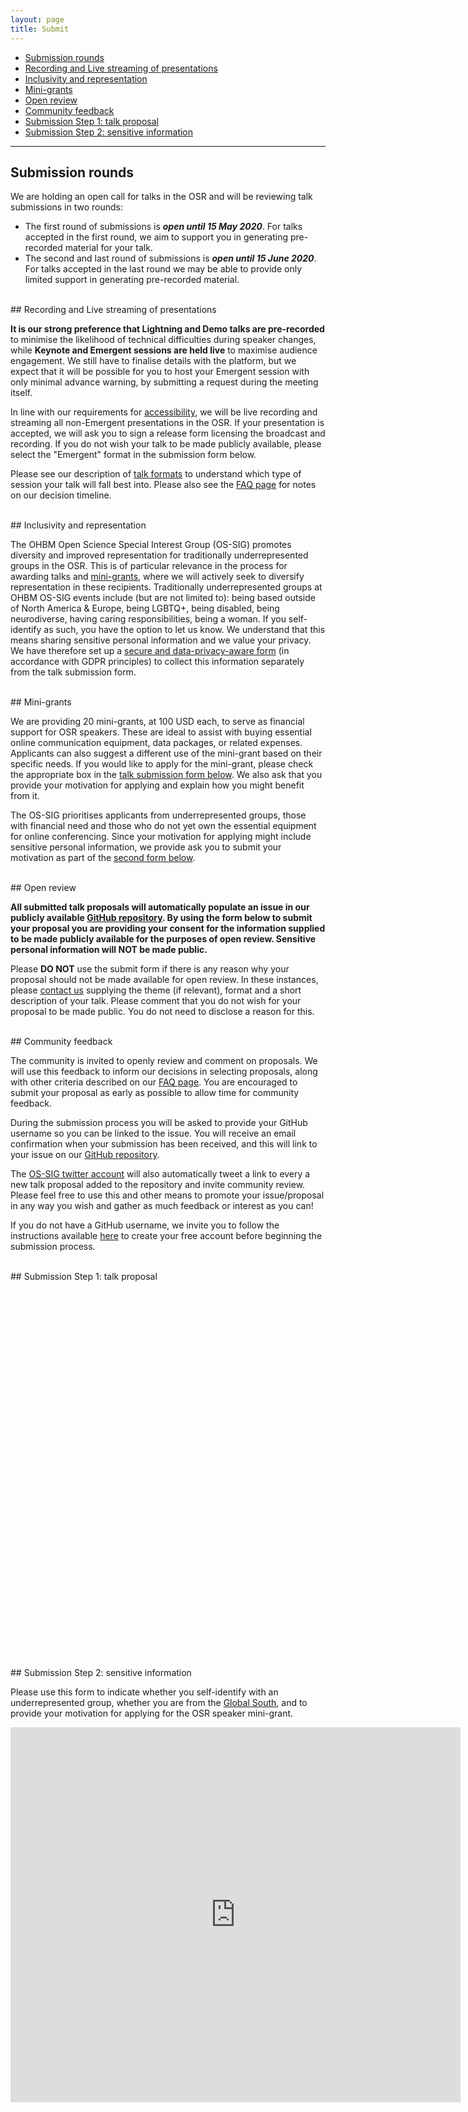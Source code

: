 ```yaml
---
layout: page
title: Submit
---
```


- [Submission rounds](#rounds)
- [Recording and Live streaming of presentations](#recording)
- [Inclusivity and representation](#inclusivity)
- [Mini-grants](#minigrants)
- [Open review](#review)
- [Community feedback](#feedback)
- [Submission Step 1: talk proposal](#tripetto)
- [Submission Step 2: sensitive information](#framasoft)

---

<div id="rounds"></div>

## Submission rounds

We are holding an open call for talks in the OSR and will be reviewing talk submissions in two rounds:

- The first round of submissions is ***open until 15 May 2020***. For talks accepted in the first round, we aim to support you in generating pre-recorded material for your talk.
- The second and last round of submissions is ***open until 15 June 2020***. For talks accepted in the last round we may be able to provide only limited support in generating pre-recorded material.

<div id="recording"></div>
<br>
## Recording and Live streaming of presentations

**It is our strong preference that Lightning and Demo talks are pre-recorded** to minimise the likelihood of technical difficulties during speaker changes,
while **Keynote and Emergent sessions are held live** to maximise audience engagement.
We still have to finalise details with the platform, but we expect that it will be possible for you to host your Emergent session with only minimal advance warning, by submitting a request during the meeting itself.

In line with our requirements for [accessibility](https://ohbm.github.io/osr2020/access/),
we will be live recording and streaming all non-Emergent presentations in the OSR.
If your presentation is accepted, we will ask you to sign a release form licensing the broadcast and recording.
If you do not wish your talk to be made publicly available, please select the "Emergent" format in the submission form below.

Please see our description of [talk formats](https://ohbm.github.io/osr2020/formats/) to understand which type of session your talk will fall best into.
Please also see the [FAQ page](https://ohbm.github.io/osr2020/faq/) for notes on our decision timeline.


<div id="inclusivity"></div>
<br>
## Inclusivity and representation

The OHBM Open Science Special Interest Group (OS-SIG) promotes diversity and improved representation for traditionally underrepresented groups in the OSR.
This is of particular relevance in the process for awarding talks and [mini-grants](#minigrants), where we will actively seek to diversify representation in these recipients.
Traditionally underrepresented groups at OHBM OS-SIG events include (but are not limited to): being based outside of North America & Europe, being LGBTQ+, being disabled, being neurodiverse, having caring responsibilities, being a woman.
If you self-identify as such, you have the option to let us know.
We understand that this means sharing sensitive personal information and we value your privacy.
We have therefore set up a [secure and data-privacy-aware form](#framasoft) (in accordance with GDPR principles) to collect this information separately from the talk submission form.


<div id="minigrants"></div>
<br>
## Mini-grants

We are providing 20 mini-grants, at 100 USD each, to serve as financial support for OSR speakers.
These are ideal to assist with buying essential online communication equipment, data packages, or related expenses.
Applicants can also suggest a different use of the mini-grant based on their specific needs.
If you would like to apply for the mini-grant, please check the appropriate box in the [talk submission form below](#tripetto).
We also ask that you provide your motivation for applying and explain how you might benefit from it.

The OS-SIG prioritises applicants from underrepresented groups, those with financial need and those who do not yet own the essential equipment for online conferencing.
Since your motivation for applying might include sensitive personal information, we provide ask you to submit your motivation as part of the [second form below](#framasoft).

<div id="review"></div>
<br>
## Open review

**All submitted talk proposals will automatically populate an issue in our publicly available [GitHub repository](https://github.com/ohbm/osr2020/issues).
By using the form below to submit your proposal you are providing your consent for the information supplied to be made publicly available for the purposes of open review.
Sensitive personal information will NOT be made public.**

Please **DO NOT** use the submit form if there is any reason why your proposal should not be made available for open review.
In these instances, please [contact us](https://ohbm.github.io/osr2020/contact/) supplying the theme (if relevant), format and a short description of your talk.
Please comment that you do not wish for your proposal to be made public.
You do not need to disclose a reason for this.


<div id="feedback"></div>
<br>
## Community feedback

The community is invited to openly review and comment on proposals.
We will use this feedback to inform our decisions in selecting proposals,
along with other criteria described on our [FAQ page](https://ohbm.github.io/osr2020/faq/).
You are encouraged to submit your proposal as early as possible to allow time for community feedback.

During the submission process you will be asked to provide your GitHub username so you can be linked to the issue.
You will receive an email confirmation when your submission has been received,
and this will link to your issue on our [GitHub repository](https://github.com/ohbm/osr2020/issues).

The [OS-SIG twitter account](https://twitter.com/ohbmopen) will also automatically tweet a link to every a new talk proposal added to the repository and invite community review.
Please feel free to use this and other means to promote your issue/proposal in any way you wish and gather as much feedback or interest as you can!

If you do not have a GitHub username, we invite you to follow the instructions available [here](https://github.com/join) to create your free account before beginning the submission process.

<div id="tripetto"></div>
<br>
## Submission Step 1: talk proposal

<div style="--aspect-ratio: 3/4;">
  <iframe
    id="tripetto1"
    width="720"
    height="600"
    frameborder="0"
    marginheight="0"
    marginwidth="0"
  >
  </iframe>
</div>

<script>
var tripettoElement = document.getElementById("tripetto1");
var tripettoDoc = tripettoElement.contentWindow || tripettoElement.contentDocument.document || tripettoElement.contentDocument;
tripettoDoc.document.open();
tripettoDoc.document.write(decodeURI("%3Cbody%3E%3Cscript%20src=%22https://unpkg.com/tripetto-collector%22%3E%3C/script%3E%0A%3Cscript%20src=%22https://unpkg.com/tripetto-collector-rolling%22%3E%3C/script%3E%0A%3Cscript%20src=%22https://unpkg.com/tripetto-services%22%3E%3C/script%3E%0A%3Cscript%3E%0ATripettoServices.init(%7B%20token:%20%22eyJhbGciOiJIUzI1NiIsInR5cCI6IkpXVCJ9.eyJ1c2VyIjoiMVhoNkFIMmVBU2JuV2JqeGE5dk1pT04yMnpxYnE3cjh3TnhuNlZlb01aVT0iLCJkZWZpbml0aW9uIjoiZ283UCtaaVc1QVVKWE8zRDNuRjlpbEg0RlNaZFhmK3IyMzRTM3JRUTZuUT0iLCJ0eXBlIjoiY29sbGVjdCJ9.UN6b6JZc4-W80oznWvYijXwm9HPMGhd2NSY8xVqYhVo%22%20%7D);%0A%0ATripettoCollectorRolling.run(%7B%0A%20%20%20%20element:%20document.body,%0A%20%20%20%20definition:%20TripettoServices.definition,%0A%20%20%20%20style:%20TripettoServices.style,%0A%20%20%20%20onFinish:%20TripettoServices.onFinish,%0A%20%20%20%20onAttachment:%20TripettoServices.onAttachment%0A%7D);%0A%3C/script%3E%3C/body%3E"));
tripettoDoc.document.close();
</script>


<div id="framasoft"></div>
<br>
## Submission Step 2: sensitive information

Please use this form to indicate whether you self-identify with an underrepresented group,
whether you are from the [Global South](https://en.wikipedia.org/wiki/Global_South), and to provide your motivation for applying for the OSR speaker mini-grant.

<div style="--aspect-ratio: 3/4;">
  <iframe
    src="https://framaforms.org/1587630815"
    width="720"
    height="600"
    frameborder="0"
    marginheight="0"
    marginwidth="0"
  >
  </iframe>
</div>  


